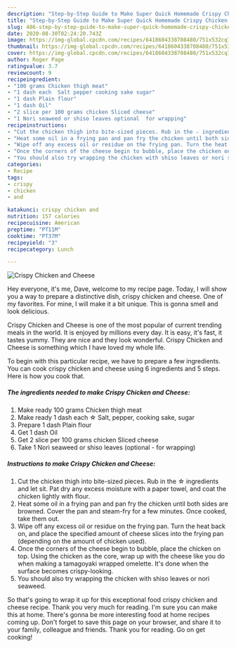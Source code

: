 ```yaml
---
description: "Step-by-Step Guide to Make Super Quick Homemade Crispy Chicken and Cheese"
title: "Step-by-Step Guide to Make Super Quick Homemade Crispy Chicken and Cheese"
slug: 486-step-by-step-guide-to-make-super-quick-homemade-crispy-chicken-and-cheese
date: 2020-08-30T02:24:20.743Z
image: https://img-global.cpcdn.com/recipes/6418604338708480/751x532cq70/crispy-chicken-and-cheese-recipe-main-photo.jpg
thumbnail: https://img-global.cpcdn.com/recipes/6418604338708480/751x532cq70/crispy-chicken-and-cheese-recipe-main-photo.jpg
cover: https://img-global.cpcdn.com/recipes/6418604338708480/751x532cq70/crispy-chicken-and-cheese-recipe-main-photo.jpg
author: Roger Page
ratingvalue: 3.7
reviewcount: 9
recipeingredient:
- "100 grams Chicken thigh meat"
- "1 dash each  Salt pepper cooking sake sugar"
- "1 dash Plain flour"
- "1 dash Oil"
- "2 slice per 100 grams chicken Sliced cheese"
- "1 Nori seaweed or shiso leaves optional  for wrapping"
recipeinstructions:
- "Cut the chicken thigh into bite-sized pieces. Rub in the ☆ ingredients and let sit. Pat dry any excess moisture with a paper towel, and coat the chicken lightly with flour."
- "Heat some oil in a frying pan and pan fry the chicken until both sides are browned. Cover the pan and steam-fry for a few minutes. Once cooked, take them out."
- "Wipe off any excess oil or residue on the frying pan. Turn the heat back on, and place the specified amount of cheese slices into the frying pan (depending on the amount of chicken used)."
- "Once the corners of the cheese begin to bubble, place the chicken on top. Using the chicken as the core, wrap up with the cheese like you do when making a tamagoyaki wrapped omelette. It&#39;s done when the surface becomes crispy-looking."
- "You should also try wrapping the chicken with shiso leaves or nori seaweed."
categories:
- Recipe
tags:
- crispy
- chicken
- and

katakunci: crispy chicken and 
nutrition: 157 calories
recipecuisine: American
preptime: "PT11M"
cooktime: "PT37M"
recipeyield: "3"
recipecategory: Lunch

---
```



![Crispy Chicken and Cheese](https://img-global.cpcdn.com/recipes/6418604338708480/751x532cq70/crispy-chicken-and-cheese-recipe-main-photo.jpg)

Hey everyone, it's me, Dave, welcome to my recipe page. Today, I will show you a way to prepare a distinctive dish, crispy chicken and cheese. One of my favorites. For mine, I will make it a bit unique. This is gonna smell and look delicious.

Crispy Chicken and Cheese is one of the most popular of current trending meals in the world. It is enjoyed by millions every day. It is easy, it's fast, it tastes yummy. They are nice and they look wonderful. Crispy Chicken and Cheese is something which I have loved my whole life.




To begin with this particular recipe, we have to prepare a few ingredients. You can cook crispy chicken and cheese using 6 ingredients and 5 steps. Here is how you cook that.

<!--inarticleads1-->

##### The ingredients needed to make Crispy Chicken and Cheese:

1. Make ready 100 grams Chicken thigh meat
1. Make ready 1 dash each ☆ Salt, pepper, cooking sake, sugar
1. Prepare 1 dash Plain flour
1. Get 1 dash Oil
1. Get 2 slice per 100 grams chicken Sliced cheese
1. Take 1 Nori seaweed or shiso leaves (optional - for wrapping)




<!--inarticleads2-->

##### Instructions to make Crispy Chicken and Cheese:

1. Cut the chicken thigh into bite-sized pieces. Rub in the ☆ ingredients and let sit. Pat dry any excess moisture with a paper towel, and coat the chicken lightly with flour.
1. Heat some oil in a frying pan and pan fry the chicken until both sides are browned. Cover the pan and steam-fry for a few minutes. Once cooked, take them out.
1. Wipe off any excess oil or residue on the frying pan. Turn the heat back on, and place the specified amount of cheese slices into the frying pan (depending on the amount of chicken used).
1. Once the corners of the cheese begin to bubble, place the chicken on top. Using the chicken as the core, wrap up with the cheese like you do when making a tamagoyaki wrapped omelette. It&#39;s done when the surface becomes crispy-looking.
1. You should also try wrapping the chicken with shiso leaves or nori seaweed.




So that's going to wrap it up for this exceptional food crispy chicken and cheese recipe. Thank you very much for reading. I'm sure you can make this at home. There's gonna be more interesting food at home recipes coming up. Don't forget to save this page on your browser, and share it to your family, colleague and friends. Thank you for reading. Go on get cooking!
